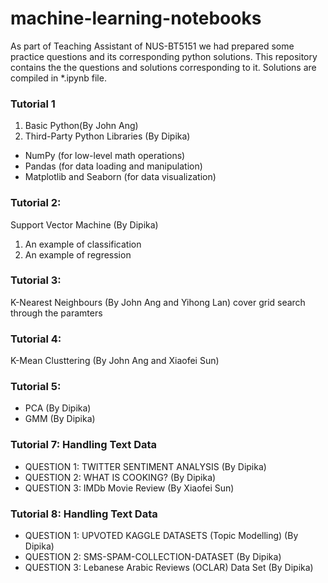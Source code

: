 # machine-learning-notebooks


As part of Teaching Assistant of NUS-BT5151 we had prepared some practice questions and its corresponding python solutions. 
This repository contains the the questions and solutions corresponding to it. Solutions are compiled in *.ipynb file.


### Tutorial 1
1. Basic Python(By John Ang)
2. Third-Party Python Libraries (By Dipika)
- NumPy (for low-level math operations)
- Pandas (for data loading and manipulation)
- Matplotlib and Seaborn (for data visualization)

### Tutorial 2: 
Support Vector Machine (By Dipika)
1. An example of classification
2. An example of regression

### Tutorial 3:
K-Nearest Neighbours (By John Ang and Yihong Lan)
 cover grid search through the paramters
 
### Tutorial 4:
K-Mean Clusttering (By John Ang and Xiaofei Sun)

### Tutorial 5:
- PCA (By Dipika)
- GMM (By Dipika)

### Tutorial 7: Handling Text Data
- QUESTION 1: TWITTER SENTIMENT ANALYSIS (By Dipika)
- QUESTION 2: WHAT IS COOKING? (By Dipika)
- QUESTION 3: IMDb Movie Review (By Xiaofei Sun)

### Tutorial 8: Handling Text Data
- QUESTION 1: UPVOTED KAGGLE DATASETS (Topic Modelling) (By Dipika)
- QUESTION 2: SMS-SPAM-COLLECTION-DATASET (By Dipika)
- QUESTION 3: Lebanese Arabic Reviews (OCLAR) Data Set (By Dipika)





